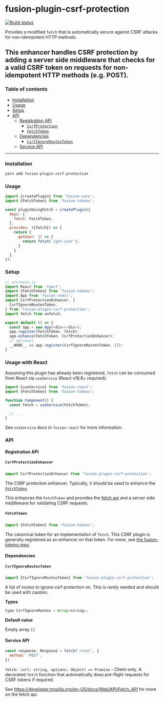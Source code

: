 # fusion-plugin-csrf-protection

[![Build status](https://badge.buildkite.com/7a82192275779f6a8ba81f7d4a1b0d294256838faa1dfdf080.svg?branch=master)](https://buildkite.com/uberopensource/fusionjs)

Provides a modified `fetch` that is automatically secure against CSRF attacks for non-idempotent HTTP methods.

This enhancer handles CSRF protection by adding a server side middleware that checks for a valid CSRF token on
requests for non-idempotent HTTP methods (e.g. POST).
---

### Table of contents

* [Installation](#installation)
* [Usage](#usage)
* [Setup](#setup)
* [API](#api)
  * [Registration API](#registration-api)
    * [`CsrfProtection`](#csrfprotection)
    * [`FetchToken`](#fetchtoken)
  * [Dependencies](#dependencies)
    * [`CsrfIgnoreRoutesToken`](#csrfignoreroutestoken)
  * [Service API](#service-api)

---

### Installation

```sh
yarn add fusion-plugin-csrf-protection
```

### Usage

```js
import {createPlugin} from 'fusion-core';
import {FetchToken} from 'fusion-tokens';

const pluginUsingFetch = createPlugin({
  deps: {
    fetch: FetchToken,
  },
  provides: ({fetch}) => {
    return {
      getUser: () => {
        return fetch('/get-user');
      }
    }
  },
});
```

### Setup

```js
// src/main.js
import React from 'react';
import {FetchToken} from 'fusion-tokens';
import App from 'fusion-react';
import CsrfProtectionEnhancer, {
  CsrfIgnoreRoutesToken,
} from 'fusion-plugin-csrf-protection';
import fetch from unfetch;

export default () => {
  const app = new App(<div></div>);
  app.register(FetchToken, fetch);
  app.enhance(FetchToken, CsrfProtectionEnhancer);
  // optional
  __NODE__ && app.register(CsrfIgnoreRoutesToken, []);
}
```

### Usage with React

Assuming this plugin has already been registered, `fetch` can be consumed from React via `useService` (React v16.8+ required):

```js
import {useService} from 'fusion-react';
import {FetchToken} from 'fusion-tokens';

function Component() {
  const fetch = useService(FetchToken);

  // ...
}
```

See `useService` docs in `fusion-react` for more information.

### API

#### Registration API

##### `CsrfProtectionEnhancer`

```js
import CsrfProtectionEnhancer from 'fusion-plugin-csrf-protection';
```

The CSRF protection enhancer. Typically, it should be used to enhance the [`FetchToken`](#fetchtoken).

This enhances the `FetchToken` and provides the [fetch api](#service-api) and a server side middleware for validating CSRF requests.

##### `FetchToken`

```js
import {FetchToken} from 'fusion-tokens';
```
The canonical token for an implementation of `fetch`. This CSRF plugin is generally registered as an enhancer on that token.
For more, see [the fusion-tokens repo](https://github.com/fusionjs/fusionjs/tree/master/fusion-tokens#fetchtoken).

#### Dependencies

##### `CsrfIgnoreRoutesToken`

```js
import {CsrfIgnoreRoutesToken} from 'fusion-plugin-csrf-protection';
```

A list of routes to ignore csrf protection on. This is rarely needed and should be used with caution.

**Types**

```js
type CsrfIgnoreRoutes = Array<string>;
```

**Default value**

Empty array `[]`

#### Service API

```js
const response: Response = fetch('/test', {
  method: 'POST',
})
```

`fetch: (url: string, options: Object) => Promise` - Client-only. A decorated `fetch` function that automatically does pre-flight requests for CSRF tokens if required.

See https://developer.mozilla.org/en-US/docs/Web/API/Fetch_API for more on the fetch api.
